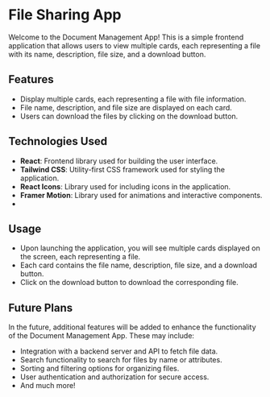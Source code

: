 # File Sharing App

Welcome to the Document Management App! This is a simple frontend application that allows users to view multiple cards, each representing a file with its name, description, file size, and a download button.

## Features

- Display multiple cards, each representing a file with file information.
- File name, description, and file size are displayed on each card.
- Users can download the files by clicking on the download button.

## Technologies Used

- **React**: Frontend library used for building the user interface.
- **Tailwind CSS**: Utility-first CSS framework used for styling the application.
- **React Icons**: Library used for including icons in the application.
- **Framer Motion**: Library used for animations and interactive components.
- 
## Usage

- Upon launching the application, you will see multiple cards displayed on the screen, each representing a file.
- Each card contains the file name, description, file size, and a download button.
- Click on the download button to download the corresponding file.

## Future Plans

In the future, additional features will be added to enhance the functionality of the Document Management App. These may include:

- Integration with a backend server and API to fetch file data.
- Search functionality to search for files by name or attributes.
- Sorting and filtering options for organizing files.
- User authentication and authorization for secure access.
- And much more!

